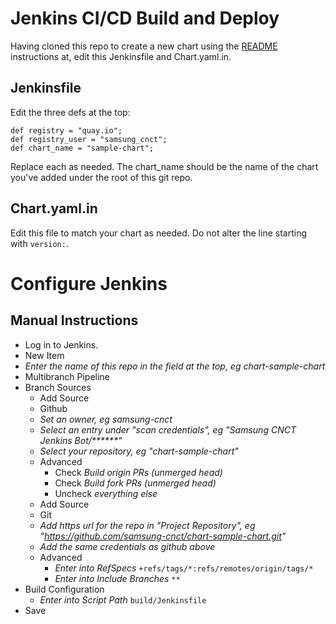 Jenkins CI/CD Build and Deploy
==============================

Having cloned this repo to create a new chart using the [README](../README.md) 
instructions at, edit this Jenkinsfile and Chart.yaml.in.

Jenkinsfile
-----------

Edit the three defs at the top:
```
def registry = "quay.io";
def registry_user = "samsung_cnct";
def chart_name = "sample-chart";
```

Replace each as needed. The chart_name should be the name of the chart you've added under the root of this git repo.

Chart.yaml.in
-------------

Edit this file to match your chart as needed. Do not alter the line starting with `version:`.

Configure Jenkins
=================

Manual Instructions
-------------------

* Log in to Jenkins.
* New Item
* _Enter the name of this repo in the field at the top, eg chart-sample-chart_
* Multibranch Pipeline
* Branch Sources
  * Add Source
  * Github
  * _Set an owner, eg samsung-cnct_
  * _Select an entry under "scan credentials", eg "Samsung CNCT Jenkins Bot/******"_
  * _Select your repository, eg "chart-sample-chart"_
  * Advanced
     * Check _Build origin PRs (unmerged head)_
     * Check _Build fork PRs (unmerged head)_
     * Uncheck _everything else_
  * Add Source
  * Git
  * _Add https url for the repo in "Project Repository", eg "https://github.com/samsung-cnct/chart-sample-chart.git"_
  * _Add the same credentials as github above_
  * Advanced
    * _Enter into RefSpecs_ `+refs/tags/*:refs/remotes/origin/tags/*`
    * _Enter into Include Branches_ `**`
* Build Configuration
  * _Enter into Script Path_ `build/Jenkinsfile`
* Save
